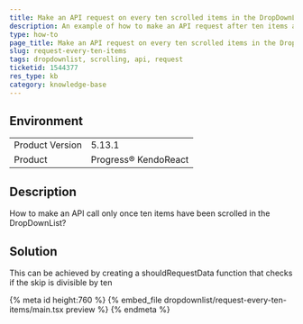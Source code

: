 ```yaml
---
title: Make an API request on every ten scrolled items in the DropDownList
description: An example of how to make an API request after ten items are scrolled
type: how-to
page_title: Make an API request on every ten scrolled items in the DropDownList - KendoReact DropDownList
slug: request-every-ten-items
tags: dropdownlist, scrolling, api, request
ticketid: 1544377
res_type: kb
category: knowledge-base
---
```


## Environment

<table>
    <tbody>
	    <tr>
	    	<td>Product Version</td>
	    	<td>5.13.1</td>
	    </tr>
	    <tr>
	    	<td>Product</td>
	    	<td>Progress® KendoReact</td>
	    </tr>
    </tbody>
</table>


## Description

How to make an API call only once ten items have been scrolled in the DropDownList?

## Solution

This can be achieved by creating a shouldRequestData function that checks if the skip is divisible by ten


{% meta id height:760 %}
{% embed_file dropdownlist/request-every-ten-items/main.tsx preview %}
{% endmeta %}

